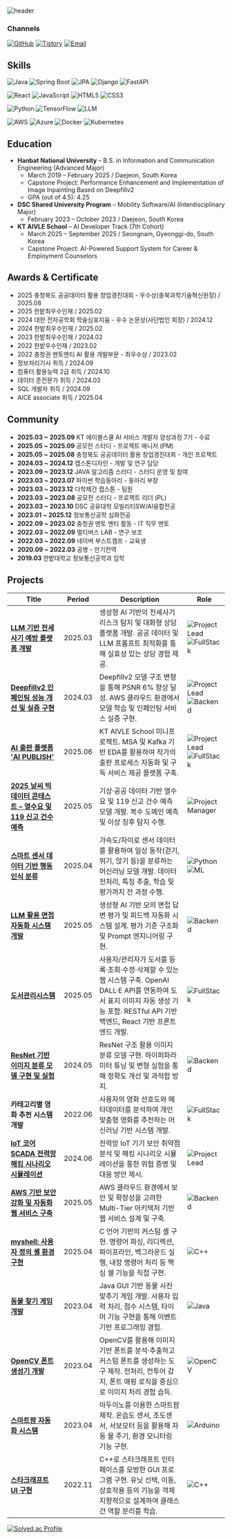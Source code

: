 ![header](https://capsule-render.vercel.app/api?type=waving&color=gradient&height=300&section=header&text=안녕하세요%20이정훈입니다%20&fontColor=ffffff&fontSize=40&font=Inter)

### Channels
[![GitHub](https://img.shields.io/badge/GitHub-181717?style=flat-square&logo=github&logoColor=white)](https://github.com/MeritEnding)  [![Tistory](https://img.shields.io/badge/Tistory-000000?style=flat-square&logo=tistory&logoColor=white)](https://merit-ending.tistory.com/)  [![Email](https://img.shields.io/badge/Email-D14836?style=flat-square&logo=gmail&logoColor=white)](mailto:dksldsk@naver.com)

Skills
---
![Java](https://img.shields.io/badge/Java-007396?style=flat-square&logo=OpenJDK&logoColor=white)  ![Spring Boot](https://img.shields.io/badge/Spring%20Boot-6DB33F?style=flat-square&logo=Spring%20Boot&logoColor=white)  ![JPA](https://img.shields.io/badge/JPA-59666C?style=flat-square&logo=Hibernate&logoColor=white)  ![Django](https://img.shields.io/badge/Django-092E20?style=flat-square&logo=Django&logoColor=white) ![FastAPI](https://img.shields.io/badge/FastAPI-009688?style=flat-square&logo=FastAPI&logoColor=white)
 

![React](https://img.shields.io/badge/React-61DAFB?style=flat-square&logo=React&logoColor=white)  ![JavaScript](https://img.shields.io/badge/JavaScript-F7DF1E?style=flat-square&logo=JavaScript&logoColor=white)  ![HTML5](https://img.shields.io/badge/HTML5-E34F26?style=flat-square&logo=HTML5&logoColor=white)  ![CSS3](https://img.shields.io/badge/CSS3-1572B6?style=flat-square&logo=CSS3&logoColor=white)  

![Python](https://img.shields.io/badge/Python-3776AB?style=flat-square&logo=Python&logoColor=white)  ![TensorFlow](https://img.shields.io/badge/TensorFlow-FF6F00?style=flat-square&logo=TensorFlow&logoColor=white)  ![LLM](https://img.shields.io/badge/LLM-4B0082?style=flat-square&logo=OpenAI&logoColor=white)  
 
![AWS](https://img.shields.io/badge/AWS-232F3E?style=flat-square&logo=Amazon%20AWS&logoColor=white)  ![Azure](https://img.shields.io/badge/Azure-0078D4?style=flat-square&logo=Microsoft%20Azure&logoColor=white)  ![Docker](https://img.shields.io/badge/Docker-2496ED?style=flat-square&logo=Docker&logoColor=white)  ![Kubernetes](https://img.shields.io/badge/Kubernetes-326CE5?style=flat-square&logo=Kubernetes&logoColor=white)  




Education
---
* **Hanbat National University** – B.S. in Information and Communication Engineering (Advanced Major)
    * March 2019 – February 2025 / Daejeon, South Korea
    * Capstone Project: Performance Enhancement and Implementation of Image Inpainting Based on Deepfillv2
    * GPA (out of 4.5): 4.25
* **DSC Shared University Program** – Mobility Software/AI (Interdisciplinary Major)
    * February 2023 – October 2023 / Daejeon, South Korea
* **KT AIVLE School** – AI Developer Track (7th Cohort)
    * March 2025 – September 2025 / Seongnam, Gyeonggi-do, South Korea
    * Capstone Project: AI-Powered Support System for Career & Employment Counselors




Awards & Certificate
---
- 2025 충청북도 공공데이터 활용 창업경진대회 - 우수상(충북과학기술혁신원장) / 2025.08
- 2025 한밭최우수인재 / 2025.02
- 2024 대한 전자공학회 학술심포지움 - 우수 논문상(사단법인 회장) / 2024.12
- 2024 한밭최우수인재 / 2025.02
- 2023 한밭최우수인재 / 2024.02
- 2022 한밭우수인재 / 2023.02
- 2022 충청권 멘토멘티 AI 활용 개발부문 - 최우수상 / 2023.02 
- 정보처리기사 취득 / 2024.09
- 컴퓨터 활용능력 2급 취득 / 2024.10
- 데이터 준전문가 취득 / 2024.03
- SQL 개발자 취득 / 2024.09
- AICE associate 취득 / 2025.04




Community
---
* **2025.03 ~ 2025.09** KT 에이블스쿨 AI 서비스 개발자 양성과정 7기 - 수료
* **2025.05 ~ 2025.09** 공모전 스터디 - 프로젝트 매니저 (PM)
* **2025.05 ~ 2025.08** 충청북도 공공데이터 활용 창업경진대회 - 개인 프로젝트
* **2024.03 ~ 2024.12** 캡스톤디자인 - 개발 및 연구 담당
* **2023.09 ~ 2023.12** JAVA 알고리즘 스터디 - 스터디 운영 및 참여
* **2023.03 ~ 2023.07** 파이썬 학습동아리 - 동아리 부장
* **2023.03 ~ 2023.12** 다학제간 캡스톤 - 팀원
* **2023.03 ~ 2023.08** 공모전 스터디 - 프로젝트 리더 (PL)
* **2023.03 ~ 2023.10** DSC 공유대학 모빌리티SW/AI융합전공
* **2023.01 ~ 2025.12** 정보통신공학 심화전공
* **2022.09 ~ 2023.02** 충청권 멘토 멘티 활동 - IT 직무 멘토
* **2022.03 ~ 2022.09** 멀티버스 LAB - 연구 보조
* **2022.03 ~ 2022.09** 네이버 부스트캠프 - 교육생
* **2020.09 ~ 2022.03** 공병 - 만기전역
* **2019.03** 한밭대학교 정보통신공학과 입학



Projects
---
| Title | Period | Description | Role |
|---|---|---|---|
| **[LLM 기반 전세사기 예방 플랫폼 개발](https://github.com/MeritEnding/jguard.git)** | 2025.03 | 생성형 AI 기반의 전세사기 리스크 탐지 및 대화형 상담 플랫폼 개발. 공공 데이터 및 LLM 프롬프트 최적화를 통해 실효성 있는 상담 경험 제공. | ![Project Lead](https://img.shields.io/badge/Project%20Lead-8A2BE2?style=flat-square&logo=leader&logoColor=white) ![FullStack](https://img.shields.io/badge/Full%20Stack-20C997?style=flat-square&logo=code&logoColor=white) |
| **[Deepfillv2 인페인팅 성능 개선 및 실증 구현](https://github.com/MeritEnding/deefillv2-prop.git)** | 2024.03 | Deepfillv2 모델 구조 변형을 통해 PSNR 6% 향상 달성. AWS 클라우드 환경에서 모델 학습 및 인페인팅 서비스 실증 구현. | ![Project Lead](https://img.shields.io/badge/Project%20Lead-8A2BE2?style=flat-square&logo=leader&logoColor=white) ![Backend](https://img.shields.io/badge/Backend-000000?style=flat-square&logo=server&logoColor=white) |
| **[AI 출판 플랫폼 'AI PUBLISH'](https://github.com/MeritEnding/aipublish1.git)** | 2025.06 | KT AIVLE School 미니프로젝트. MSA 및 Kafka 기반 EDA를 활용하여 작가의 출판 프로세스 자동화 및 구독 서비스 제공 플랫폼 구축.| ![Project Lead](https://img.shields.io/badge/Project%20Lead-8A2BE2?style=flat-square&logo=leader&logoColor=white) ![FullStack](https://img.shields.io/badge/Full%20Stack-20C997?style=flat-square&logo=code&logoColor=white) |
| **[2025 날씨 빅데이터 콘테스트 – 열수요 및 119 신고 건수 예측](https://github.com/MeritEnding/weather-bigdata-contest.git)** | 2025.05 | 기상·공공 데이터 기반 열수요 및 119 신고 건수 예측 모델 개발. 복수 도메인 예측 및 이상 징후 탐지 수행. | ![Project Manager](https://img.shields.io/badge/Project%20Manager-FF8C00?style=flat-square&logo=marketo&logoColor=white) |
| **[스마트 센서 데이터 기반 행동 인식 분류](https://github.com/MeritEnding/smartphone-action-classifier.git)** | 2025.04 | 가속도/자이로 센서 데이터를 활용하여 일상 동작(걷기, 뛰기, 앉기 등)을 분류하는 머신러닝 모델 개발. 데이터 전처리, 특징 추출, 학습 및 평가까지 전 과정 수행. | ![Python](https://img.shields.io/badge/Python-3776AB?style=flat-square&logo=Python&logoColor=white) ![ML](https://img.shields.io/badge/Machine%20Learning-FF6F00?style=flat-square&logo=scikit-learn&logoColor=white) |
| **[LLM 활용 면접 자동화 시스템 개발](https://github.com/MeritEnding/llm-interview-assistant.git)** | 2025.05 | 생성형 AI 기반 모의 면접 답변 평가 및 피드백 자동화 시스템 설계. 평가 기준 구조화 및 Prompt 엔지니어링 구현. | ![Backend](https://img.shields.io/badge/Backend-000000?style=flat-square&logo=server&logoColor=white)|
| **[도서관리시스템](https://github.com/MeritEnding/bookgenie.git)** | 2025.05 | 사용자/관리자가 도서를 등록·조회·수정·삭제할 수 있는 웹 시스템 구축. OpenAI DALL·E API를 연동하여 도서 표지 이미지 자동 생성 기능 포함. RESTful API 기반 백엔드, React 기반 프론트엔드 개발. | ![FullStack](https://img.shields.io/badge/FullStack-000000?style=flat-square&logo=server&logoColor=white) |
| **[ResNet 기반 이미지 분류 모델 구현 및 실험](https://github.com/MeritEnding/resnet-tuning.git)** | 2024.05 | ResNet 구조 활용 이미지 분류 모델 구현. 하이퍼파라미터 튜닝 및 변형 실험을 통해 정확도 개선 및 과적합 방지. | ![Backend](https://img.shields.io/badge/Backend-000000?style=flat-square&logo=server&logoColor=white)|
| **카테고리별 영화 추천 시스템 개발** | 2022.06 | 사용자의 영화 선호도와 메타데이터를 분석하여 개인 맞춤형 영화를 추천하는 머신러닝 기반 시스템 개발. | ![FullStack](https://img.shields.io/badge/Full%20Stack-20C997?style=flat-square&logo=code&logoColor=white)|
| **[IoT 코어 SCADA 전력망 해킹 시나리오 시뮬레이션](https://github.com/MeritEnding/scada-iot-attacksim.git)** | 2024.06 | 전력망 IoT 기기 보안 취약점 분석 및 해킹 시나리오 시뮬레이션을 통한 위협 증명 및 대응 방안 제시. | ![Project Lead](https://img.shields.io/badge/Project%20Lead-8A2BE2?style=flat-square&logo=leader&logoColor=white)|
| **[AWS 기반 보안 강화 및 자동화 웹 서비스 구축](https://github.com/MeritEnding/aws-secure-infra.git)** | 2025.05| AWS 클라우드 환경에서 보안 및 확장성을 고려한 Multi-Tier 아키텍처 기반 웹 서비스 설계 및 구축. | ![Backend](https://img.shields.io/badge/Backend-000000?style=flat-square&logo=server&logoColor=white) |
| **[myshell: 사용자 정의 셸 환경 구현](https://github.com/MeritEnding/myshell.git)** | 2025.04 | C 언어 기반의 커스텀 셸 구현. 명령어 파싱, 리디렉션, 파이프라인, 백그라운드 실행, 내장 명령어 처리 등 핵심 쉘 기능을 직접 구현. | ![C++](https://img.shields.io/badge/C++-00599C?style=flat-square&logo=c%2B%2B&logoColor=white) |
| **[동물 찾기 게임 개발](https://github.com/MeritEnding/java-animal-game.git)** | 2023.04 | Java GUI 기반 동물 사진 맞추기 게임 개발. 사용자 입력 처리, 점수 시스템, 타이머 기능 구현을 통해 이벤트 기반 프로그래밍 경험. | ![Java](https://img.shields.io/badge/Java-007396?style=flat-square&logo=OpenJDK&logoColor=white) |
| [**OpenCV 폰트 생성기 개발**](https://github.com/MeritEnding/leehangul.git) | 2023.04 | OpenCV를 활용해 이미지 기반 폰트를 분석·추출하고 커스텀 폰트를 생성하는 도구 제작. 전처리, 컨투어 감지, 폰트 매핑 로직을 중심으로 이미지 처리 경험 습득. | ![OpenCV](https://img.shields.io/badge/OpenCV-5C3EE8?style=flat-square&logo=OpenCV&logoColor=white) |
| [**스마트팜 자동화 시스템**](https://github.com/MeritEnding/smartfarm-automation.git) | 2023.04 | 아두이노를 이용한 스마트팜 제작. 온습도 센서, 조도센서, 서보모터 등을 활용해 자동 물 주기, 환경 모니터링 기능 구현. | ![Arduino](https://img.shields.io/badge/Arduino-00979D?style=flat-square&logo=arduino&logoColor=white) |
| [**스타크래프트 UI 구현**](https://github.com/MeritEnding/cpp-starcraft-ui.git) | 2022.11 | C++로 스타크래프트 인터페이스를 모방한 GUI 프로그램 구현. 유닛 선택, 이동, 상호작용 등의 기능을 객체지향적으로 설계하여 클래스 간 역할 분리를 학습. | ![C++](https://img.shields.io/badge/C++-00599C?style=flat-square&logo=c%2B%2B&logoColor=white) |



[![Solved.ac Profile](http://mazassumnida.wtf/api/v2/generate_badge?boj=dksldsk)](https://solved.ac/dksldsk/)


